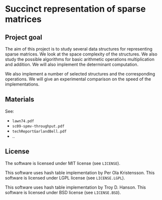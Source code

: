 # Succinct representation of sparse matrices

## Project goal

The aim of this project is to study several data structures for representing
sparse matrices. We look at the space complexity of the structures. We also
study the possible algorithms for basic arithmetic operations multiplication and
addition. We will also implement the determinant computation.

We also implement a number of selected structures and the corresponding
operations. We will give an experimental comparison on the speed of the
implementations.

## Materials

See:

  * `lawn74.pdf`
  * `sc09-spmv-throughput.pdf`
  * `techReportGarlandBell.pdf`
  * ..

## License

The software is licensed under MIT license (see `LICENSE`).

This software uses hash table implementation by Per Ola Kristensson. This
software is licensed under LGPL license (see `LICENSE.LGPL`).

This software uses hash table implementation by Troy D. Hanson. This software is
licensed under BSD license (see `LICENSE.BSD`).
